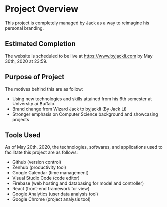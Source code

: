 # Project Overview
This project is completely managed by Jack as a way to reimagine his personal branding.

## Estimated Completion
The website is scheduled to be live at https://www.byjackli.com by May 30th, 2020 at 23:59.

## Purpose of Project
The motives behind this are as follow:
 - Using new technologies and skills attained from his 6th semester at University at Buffalo.
 - Brand change from Wizard Jack to byjackli (By Jack Li)
 - Stronger emphasis on Computer Science background and showcasing projects

## Tools Used
As of May 20th, 2020, the technologies, softwares, and applications used to facilitate this project are as follows:
 - Github (version control)
 - Zenhub (productivity tool)
 - Google Calendar (time management)
 - Visual Studio Code (code editor)
 - Firebase (web hosting and databasing for model and controller)
 - React (front-end framework for view)
 - Google Analytics (user data analysis tool)
 - Google Chrome (project analysis tool)
